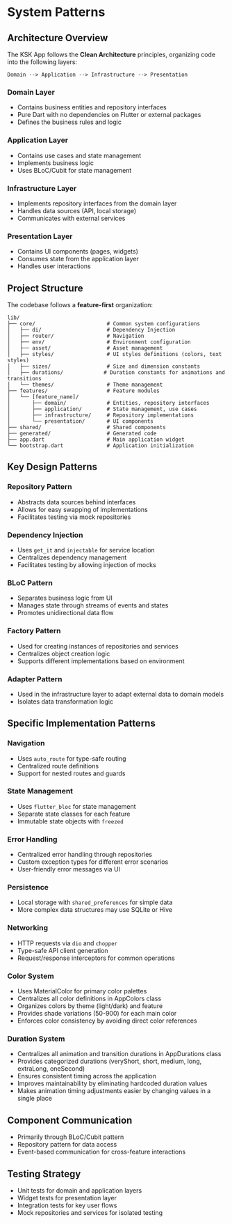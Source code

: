 # System Patterns

## Architecture Overview

The KSK App follows the **Clean Architecture** principles, organizing code into the following layers:

```
Domain --> Application --> Infrastructure --> Presentation
```

### Domain Layer
- Contains business entities and repository interfaces
- Pure Dart with no dependencies on Flutter or external packages
- Defines the business rules and logic

### Application Layer
- Contains use cases and state management
- Implements business logic
- Uses BLoC/Cubit for state management

### Infrastructure Layer
- Implements repository interfaces from the domain layer
- Handles data sources (API, local storage)
- Communicates with external services

### Presentation Layer
- Contains UI components (pages, widgets)
- Consumes state from the application layer
- Handles user interactions

## Project Structure
The codebase follows a **feature-first** organization:

```
lib/
├── core/                       # Common system configurations
│   ├── di/                     # Dependency Injection
│   ├── router/                 # Navigation
│   ├── env/                    # Environment configuration
│   ├── asset/                  # Asset management
│   ├── styles/                 # UI styles definitions (colors, text styles)
│   ├── sizes/                  # Size and dimension constants
│   ├── durations/             # Duration constants for animations and transitions
│   └── themes/                 # Theme management
├── features/                   # Feature modules
│   └── [feature_name]/         
│       ├── domain/             # Entities, repository interfaces
│       ├── application/        # State management, use cases
│       ├── infrastructure/     # Repository implementations
│       └── presentation/       # UI components
├── shared/                     # Shared components
├── generated/                  # Generated code
├── app.dart                    # Main application widget
└── bootstrap.dart              # Application initialization
```

## Key Design Patterns

### Repository Pattern
- Abstracts data sources behind interfaces
- Allows for easy swapping of implementations
- Facilitates testing via mock repositories

### Dependency Injection
- Uses `get_it` and `injectable` for service location
- Centralizes dependency management
- Facilitates testing by allowing injection of mocks

### BLoC Pattern
- Separates business logic from UI
- Manages state through streams of events and states
- Promotes unidirectional data flow

### Factory Pattern
- Used for creating instances of repositories and services
- Centralizes object creation logic
- Supports different implementations based on environment

### Adapter Pattern
- Used in the infrastructure layer to adapt external data to domain models
- Isolates data transformation logic

## Specific Implementation Patterns

### Navigation
- Uses `auto_route` for type-safe routing
- Centralized route definitions
- Support for nested routes and guards

### State Management
- Uses `flutter_bloc` for state management
- Separate state classes for each feature
- Immutable state objects with `freezed`

### Error Handling
- Centralized error handling through repositories
- Custom exception types for different error scenarios
- User-friendly error messages via UI

### Persistence
- Local storage with `shared_preferences` for simple data
- More complex data structures may use SQLite or Hive

### Networking
- HTTP requests via `dio` and `chopper`
- Type-safe API client generation
- Request/response interceptors for common operations

### Color System
- Uses MaterialColor for primary color palettes
- Centralizes all color definitions in AppColors class
- Organizes colors by theme (light/dark) and feature
- Provides shade variations (50-900) for each main color
- Enforces color consistency by avoiding direct color references

### Duration System
- Centralizes all animation and transition durations in AppDurations class
- Provides categorized durations (veryShort, short, medium, long, extraLong, oneSecond)
- Ensures consistent timing across the application
- Improves maintainability by eliminating hardcoded duration values
- Makes animation timing adjustments easier by changing values in a single place

## Component Communication
- Primarily through BLoC/Cubit pattern
- Repository pattern for data access
- Event-based communication for cross-feature interactions

## Testing Strategy
- Unit tests for domain and application layers
- Widget tests for presentation layer
- Integration tests for key user flows
- Mock repositories and services for isolated testing 